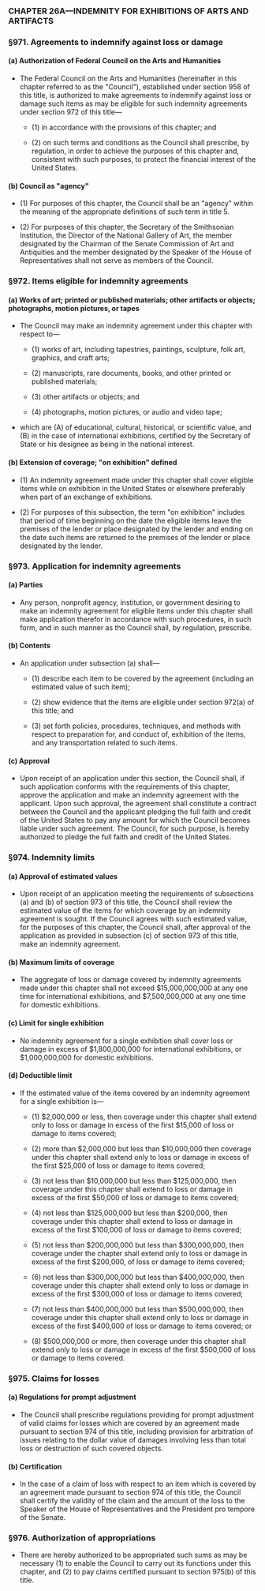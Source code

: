 ### **CHAPTER 26A—INDEMNITY FOR EXHIBITIONS OF ARTS AND ARTIFACTS**

### §971. Agreements to indemnify against loss or damage
#### (a) Authorization of Federal Council on the Arts and Humanities
* The Federal Council on the Arts and Humanities (hereinafter in this chapter referred to as the "Council"), established under section 958 of this title, is authorized to make agreements to indemnify against loss or damage such items as may be eligible for such indemnity agreements under section 972 of this title—

  * (1) in accordance with the provisions of this chapter; and

  * (2) on such terms and conditions as the Council shall prescribe, by regulation, in order to achieve the purposes of this chapter and, consistent with such purposes, to protect the financial interest of the United States.

#### (b) Council as "agency"
* (1) For purposes of this chapter, the Council shall be an "agency" within the meaning of the appropriate definitions of such term in title 5.

* (2) For purposes of this chapter, the Secretary of the Smithsonian Institution, the Director of the National Gallery of Art, the member designated by the Chairman of the Senate Commission of Art and Antiquities and the member designated by the Speaker of the House of Representatives shall not serve as members of the Council.

### §972. Items eligible for indemnity agreements
#### (a) Works of art; printed or published materials; other artifacts or objects; photographs, motion pictures, or tapes
* The Council may make an indemnity agreement under this chapter with respect to—

  * (1) works of art, including tapestries, paintings, sculpture, folk art, graphics, and craft arts;

  * (2) manuscripts, rare documents, books, and other printed or published materials;

  * (3) other artifacts or objects; and

  * (4) photographs, motion pictures, or audio and video tape;


* which are (A) of educational, cultural, historical, or scientific value, and (B) in the case of international exhibitions, certified by the Secretary of State or his designee as being in the national interest.

#### (b) Extension of coverage; "on exhibition" defined
* (1) An indemnity agreement made under this chapter shall cover eligible items while on exhibition in the United States or elsewhere preferably when part of an exchange of exhibitions.

* (2) For purposes of this subsection, the term "on exhibition" includes that period of time beginning on the date the eligible items leave the premises of the lender or place designated by the lender and ending on the date such items are returned to the premises of the lender or place designated by the lender.

### §973. Application for indemnity agreements
#### (a) Parties
* Any person, nonprofit agency, institution, or government desiring to make an indemnity agreement for eligible items under this chapter shall make application therefor in accordance with such procedures, in such form, and in such manner as the Council shall, by regulation, prescribe.

#### (b) Contents
* An application under subsection (a) shall—

  * (1) describe each item to be covered by the agreement (including an estimated value of such item);

  * (2) show evidence that the items are eligible under section 972(a) of this title; and

  * (3) set forth policies, procedures, techniques, and methods with respect to preparation for, and conduct of, exhibition of the items, and any transportation related to such items.

#### (c) Approval
* Upon receipt of an application under this section, the Council shall, if such application conforms with the requirements of this chapter, approve the application and make an indemnity agreement with the applicant. Upon such approval, the agreement shall constitute a contract between the Council and the applicant pledging the full faith and credit of the United States to pay any amount for which the Council becomes liable under such agreement. The Council, for such purpose, is hereby authorized to pledge the full faith and credit of the United States.

### §974. Indemnity limits
#### (a) Approval of estimated values
* Upon receipt of an application meeting the requirements of subsections (a) and (b) of section 973 of this title, the Council shall review the estimated value of the items for which coverage by an indemnity agreement is sought. If the Council agrees with such estimated value, for the purposes of this chapter, the Council shall, after approval of the application as provided in subsection (c) of section 973 of this title, make an indemnity agreement.

#### (b) Maximum limits of coverage
* The aggregate of loss or damage covered by indemnity agreements made under this chapter shall not exceed $15,000,000,000 at any one time for international exhibitions, and $7,500,000,000 at any one time for domestic exhibitions.

#### (c) Limit for single exhibition
* No indemnity agreement for a single exhibition shall cover loss or damage in excess of $1,800,000,000 for international exhibitions, or $1,000,000,000 for domestic exhibitions.

#### (d) Deductible limit
* If the estimated value of the items covered by an indemnity agreement for a single exhibition is—

  * (1) $2,000,000 or less, then coverage under this chapter shall extend only to loss or damage in excess of the first $15,000 of loss or damage to items covered;

  * (2) more than $2,000,000 but less than $10,000,000 then coverage under this chapter shall extend only to loss or damage in excess of the first $25,000 of loss or damage to items covered;

  * (3) not less than $10,000,000 but less than $125,000,000, then coverage under this chapter shall extend to loss or damage in excess of the first $50,000 of loss or damage to items covered;

  * (4) not less than $125,000,000 but less than $200,000, then coverage under this chapter shall extend to loss or damage in excess of the first $100,000 of loss or damage to items covered;

  * (5) not less than $200,000,000 but less than $300,000,000, then coverage under the chapter shall extend only to loss or damage in excess of the first $200,000, of loss or damage to items covered;

  * (6) not less than $300,000,000 but less than $400,000,000, then coverage under this chapter shall extend only to loss or damage in excess of the first $300,000 of loss or damage to items covered;

  * (7) not less than $400,000,000 but less than $500,000,000, then coverage under this chapter shall extend only to loss or damage in excess of the first $400,000 of loss or damage to items covered; or

  * (8) $500,000,000 or more, then coverage under this chapter shall extend only to loss or damage in excess of the first $500,000 of loss or damage to items covered.

### §975. Claims for losses
#### (a) Regulations for prompt adjustment
* The Council shall prescribe regulations providing for prompt adjustment of valid claims for losses which are covered by an agreement made pursuant to section 974 of this title, including provision for arbitration of issues relating to the dollar value of damages involving less than total loss or destruction of such covered objects.

#### (b) Certification
* In the case of a claim of loss with respect to an item which is covered by an agreement made pursuant to section 974 of this title, the Council shall certify the validity of the claim and the amount of the loss to the Speaker of the House of Representatives and the President pro tempore of the Senate.

### §976. Authorization of appropriations
* There are hereby authorized to be appropriated such sums as may be necessary (1) to enable the Council to carry out its functions under this chapter, and (2) to pay claims certified pursuant to section 975(b) of this title.